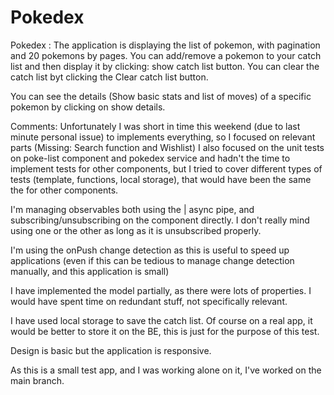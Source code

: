 # Pokedex

Pokedex :
The application is displaying the list of pokemon, with pagination and 20 pokemons by pages.
You can add/remove a pokemon to your catch list and then display it by clicking: show catch list button.
You can clear the catch list byt clicking the Clear catch list button.

You can see the details (Show basic stats and list of moves) of a specific pokemon by clicking on show details.

Comments:
Unfortunately I was short in time this weekend (due to last minute personal issue) to implements everything, so I focused on relevant parts
(Missing: Search function and Wishlist)
I also focused on the unit tests on poke-list component and pokedex service and hadn't the time to implement tests for other components,
but I tried to cover different types of tests (template, functions, local storage), that would have been the same the for other components.

I'm managing observables both using the | async pipe, and subscribing/unsubscribing on the component directly. I don't really mind using
one or the other as long as it is unsubscribed properly.

I'm using the onPush change detection as this is useful to speed up applications (even if this can be tedious to manage change detection manually,
and this application is small)

I have implemented the model partially, as there were lots of properties. I would have spent time on redundant stuff, not specifically relevant.

I have used local storage to save the catch list. Of course on a real app, it would be better to store it on the BE, this is just
for the purpose of this test.

Design is basic but the application is responsive.

As this is a small test app, and I was working alone on it, I've worked on the main branch.
